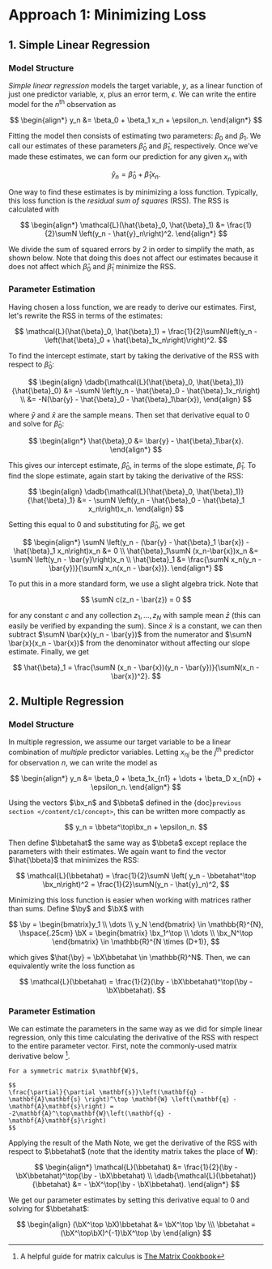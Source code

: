 # Approach 1: Minimizing Loss

$$
\newcommand{\sumN}{\sum_{n = 1}^N}
\newcommand{\sumn}{\sum_n}
\newcommand{\prodN}{\prod_{n = 1}^N}
\newcommand{\by}{\mathbf{y}} \newcommand{\bX}{\mathbf{X}}
\newcommand{\bx}{\mathbf{x}}
\newcommand{\bbeta}{\boldsymbol{\beta}}
\newcommand{\btheta}{\boldsymbol{\theta}}
\newcommand{\bbetahat}{\boldsymbol{\hat{\beta}}}
\newcommand{\bthetahat}{\boldsymbol{\hat{\theta}}}
\newcommand{\bSigma}{\boldsymbol{\Sigma}}
\newcommand{\bphi}{\boldsymbol{\phi}}
\newcommand{\bPhi}{\boldsymbol{\Phi}}
\newcommand{\bT}{\mathbf{T}}
\newcommand{\dadb}[2]{\frac{\partial #1}{\partial #2}}
\newcommand{\iid}{\overset{\small{\text{i.i.d.}}}{\sim}}
$$

## 1. Simple Linear Regression



### Model Structure

*Simple linear regression* models the target variable, $y$, as a linear function of just one predictor variable, $x$, plus an error term, $\epsilon$. We can write the entire model for the $n^\text{th}$ observation as 

$$
\begin{align*}
y_n &= \beta_0 + \beta_1 x_n + \epsilon_n.
\end{align*}
$$



Fitting the model then consists of estimating two parameters: $\beta_0$ and $\beta_1$. We call our estimates of these parameters $\hat{\beta}_0$ and $\hat{\beta}_1$, respectively. Once we've made these estimates, we can form our prediction for any given $x_n$ with 

$$
\hat{y}_n = \hat{\beta}_0 + \hat{\beta}_1 x_n. 
$$

One way to find these estimates is by minimizing a loss function. Typically, this loss function is the *residual sum of squares* (RSS). The RSS is calculated with


$$
\begin{align*}
\mathcal{L}(\hat{\beta}_0, \hat{\beta}_1) &= \frac{1}{2}\sumN \left(y_n - \hat{y}_n\right)^2.
\end{align*}
$$



We divide the sum of squared errors by 2 in order to simplify the math, as shown below. Note that doing this does not affect our estimates because it does not affect which $\hat{\beta}_0$ and $\hat{\beta}_1$ minimize the RSS.



### Parameter Estimation

Having chosen a loss function, we are ready to derive our estimates. First, let's rewrite the RSS in terms of the estimates:


$$
\mathcal{L}(\hat{\beta}_0, \hat{\beta}_1) = \frac{1}{2}\sumN\left(y_n - \left(\hat{\beta}_0 + \hat{\beta}_1x_n\right)\right)^2.
$$


To find the intercept estimate, start by taking the derivative of the RSS with respect to $\hat{\beta}_0$:


$$
\begin{align}
\dadb{\mathcal{L}(\hat{\beta}_0, \hat{\beta}_1)}{\hat{\beta}_0} &= -\sumN \left(y_n - \hat{\beta}_0 - \hat{\beta}_1x_n\right)  \\
&= -N(\bar{y} - \hat{\beta}_0 - \hat{\beta}_1\bar{x}),
\end{align}
$$


where $\bar{y}$ and $\bar{x}$ are the sample means. Then set that derivative equal to 0 and solve for $\hat{\beta}_0$:

$$
\begin{align*}
\hat{\beta}_0 &= \bar{y} - \hat{\beta}_1\bar{x}.
\end{align*}
$$

This gives our intercept estimate, $\hat{\beta}_0$, in terms of the slope estimate, $\hat{\beta}_1$. To find the slope estimate, again start by taking the derivative of the RSS: 


$$
\begin{align}
\dadb{\mathcal{L}(\hat{\beta}_0, \hat{\beta}_1)}{\hat{\beta}_1} &= - \sumN \left(y_n - \hat{\beta}_0 - \hat{\beta}_1 x_n\right)x_n.
\end{align}
$$


Setting this equal to 0 and substituting for $\hat{\beta}_0$, we get

$$
\begin{align*}
\sumN \left(y_n - (\bar{y} - \hat{\beta}_1 \bar{x}) - \hat{\beta}_1 x_n\right)x_n &= 0
\\
\hat{\beta}_1\sumN (x_n-\bar{x})x_n &= \sumN \left(y_n - \bar{y}\right)x_n 
\\
\hat{\beta}_1 &= \frac{\sumN x_n(y_n - \bar{y})}{\sumN x_n(x_n - \bar{x})}.
\end{align*}
$$


To put this in a more standard form, we use a slight algebra trick. Note that 


$$
\sumN c(z_n - \bar{z}) = 0
$$


for any constant $c$ and any collection $z_1, \dots, z_N$ with sample mean $\bar{z}$ (this can easily be verified by expanding the sum). Since $\bar{x}$ is a constant, we can then subtract  $\sumN \bar{x}(y_n - \bar{y})$ from the numerator and $\sumN \bar{x}(x_n - \bar{x})$ from the denominator without affecting our slope estimate. Finally, we get


$$
\hat{\beta}_1 = \frac{\sumN (x_n - \bar{x})(y_n - \bar{y})}{\sumN(x_n - \bar{x})^2}.
$$



## 2. Multiple Regression



### Model Structure

In multiple regression, we assume our target variable to be a linear combination of *multiple* predictor variables. Letting $x_{nj}$ be the $j^\text{th}$ predictor for observation $n$, we can write the model as



$$
\begin{align*}
y_n &= \beta_0 + \beta_1x_{n1} + \dots + \beta_D x_{nD} + \epsilon_n.
\end{align*}
$$



Using the vectors $\bx_n$ and $\bbeta$ defined in the {doc}`previous section </content/c1/concept>`, this can be written more compactly as 


$$
y_n = \bbeta^\top\bx_n + \epsilon_n.
$$



Then define $\bbetahat$ the same way as $\bbeta$ except replace the parameters with their estimates. We again want to find the vector $\hat{\bbeta}$ that minimizes the RSS: 



$$
\mathcal{L}(\bbetahat) = \frac{1}{2}\sumN \left( y_n - \bbetahat^\top \bx_n\right)^2 = \frac{1}{2}\sumN(y_n - \hat{y}_n)^2,
$$



Minimizing this loss function is easier when working with matrices rather than sums. Define $\by$ and $\bX$ with


$$
\by = \begin{bmatrix}y_1 \\ \dots \\ y_N  \end{bmatrix} \in \mathbb{R}^{N}, \hspace{.25cm} \bX = \begin{bmatrix} \bx_1^\top \\ \dots \\ \bx_N^\top  \end{bmatrix} \in \mathbb{R}^{N \times (D+1)},
$$



which gives $\hat{\by} = \bX\bbetahat \in \mathbb{R}^N$. Then, we can equivalently write the loss function as


$$
\mathcal{L}(\bbetahat) = \frac{1}{2}(\by - \bX\bbetahat)^\top(\by - \bX\bbetahat).
$$


### Parameter Estimation

We can estimate the parameters in the same way as we did for simple linear regression, only this time calculating the derivative of the RSS with respect to the entire parameter vector. First, note the commonly-used matrix derivative below [^ref1]. 



```{admonition} Math Note
For a symmetric matrix $\mathbf{W}$,

$$
\frac{\partial}{\partial \mathbf{s}}\left(\mathbf{q} - \mathbf{A}\mathbf{s} \right)^\top \mathbf{W} \left(\mathbf{q} - \mathbf{A}\mathbf{s}\right) = -2\mathbf{A}^\top\mathbf{W}\left(\mathbf{q} - \mathbf{A}\mathbf{s}\right)
$$
```




Applying the result of the Math Note, we get the derivative of the RSS with respect to $\bbetahat$ (note that the identity matrix takes the place of $\mathbf{W}$):


$$
\begin{align*}
\mathcal{L}(\bbetahat) &= \frac{1}{2}(\by - \bX\bbetahat)^\top(\by - \bX\bbetahat) 
\\
\dadb{\mathcal{L}(\bbetahat)}{\bbetahat} &= - \bX^\top(\by - \bX\bbetahat).
\end{align*}
$$

We get our parameter estimates by setting this derivative equal to 0 and solving for $\bbetahat$:


$$
\begin{align}
(\bX^\top \bX)\bbetahat &= \bX^\top \by \\\
\bbetahat = (\bX^\top\bX)^{-1}\bX^\top \by
\end{align}
$$


[^ref1]: A helpful guide for matrix calculus is [The Matrix Cookbook](https://www.math.uwaterloo.ca/~hwolkowi/matrixcookbook.pdf)

